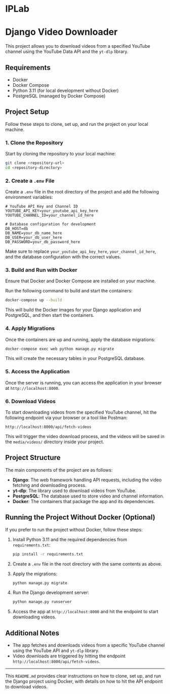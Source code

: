 # IPLab

# Django Video Downloader

This project allows you to download videos from a specified YouTube channel using the YouTube Data API and the `yt-dlp` library.

## Requirements

- Docker
- Docker Compose
- Python 3.11 (for local development without Docker)
- PostgreSQL (managed by Docker Compose)

## Project Setup

Follow these steps to clone, set up, and run the project on your local machine.

### 1. Clone the Repository

Start by cloning the repository to your local machine:

```bash
git clone <repository-url>
cd <repository-directory>
```

### 2. Create a `.env` File

Create a `.env` file in the root directory of the project and add the following environment variables:

```env
# YouTube API Key and Channel ID
YOUTUBE_API_KEY=your_youtube_api_key_here
YOUTUBE_CHANNEL_ID=your_channel_id_here

# Database configuration for development
DB_HOST=db
DB_NAME=your_db_name_here
DB_USER=your_db_user_here
DB_PASSWORD=your_db_password_here
```

Make sure to replace `your_youtube_api_key_here`, `your_channel_id_here`, and the database configuration with the correct values.

### 3. Build and Run with Docker

Ensure that Docker and Docker Compose are installed on your machine.

Run the following command to build and start the containers:

```bash
docker-compose up --build
```

This will build the Docker images for your Django application and PostgreSQL, and then start the containers.

### 4. Apply Migrations

Once the containers are up and running, apply the database migrations:

```bash
docker-compose exec web python manage.py migrate
```

This will create the necessary tables in your PostgreSQL database.

### 5. Access the Application

Once the server is running, you can access the application in your browser at `http://localhost:8000`.

### 6. Download Videos

To start downloading videos from the specified YouTube channel, hit the following endpoint via your browser or a tool like Postman:

```
http://localhost:8000/api/fetch-videos
```

This will trigger the video download process, and the videos will be saved in the `media/videos/` directory inside your project.

## Project Structure

The main components of the project are as follows:

- **Django**: The web framework handling API requests, including the video fetching and downloading process.
- **yt-dlp**: The library used to download videos from YouTube.
- **PostgreSQL**: The database used to store video and channel information.
- **Docker**: The containers that package the app and its dependencies.

## Running the Project Without Docker (Optional)

If you prefer to run the project without Docker, follow these steps:

1. Install Python 3.11 and the required dependencies from `requirements.txt`:

   ```bash
   pip install -r requirements.txt
   ```

2. Create a `.env` file in the root directory with the same contents as above.

3. Apply the migrations:

   ```bash
   python manage.py migrate
   ```

4. Run the Django development server:

   ```bash
   python manage.py runserver
   ```

5. Access the app at `http://localhost:8000` and hit the endpoint to start downloading videos.

## Additional Notes

- The app fetches and downloads videos from a specific YouTube channel using the YouTube API and `yt-dlp` library.
- Video downloads are triggered by hitting the endpoint `http://localhost:8000/api/fetch-videos`.

---

This `README.md` provides clear instructions on how to clone, set up, and run the Django project using Docker, with details on how to hit the API endpoint to download videos.
